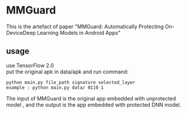# MMGuard
This is the artefact of paper "MMGuard: Automatically Protecting On-DeviceDeep Learning Models in Android Apps"

## usage
use TensorFlow 2.0\
put the original apk in data/apk and run command:
```
python main.py file_path signature selected_layer
example : python main.py data/ 0110 1
```
The input of MMGuard is the original app embedded with unprotected model , and the output is the app embedded with protected DNN model.